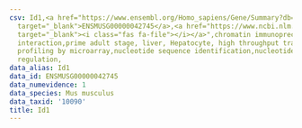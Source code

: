 ```yaml
---
csv: Id1,<a href="https://www.ensembl.org/Homo_sapiens/Gene/Summary?db=core;g=ENSMUSG00000042745"
  target="_blank">ENSMUSG00000042745</a>,<a href="https://www.ncbi.nlm.nih.gov/pubmed/23834426"
  target="_blank"><i class="fas fa-file"></i></a>",chromatin immunoprecipitation assay,direct
  interaction,prime adult stage, liver, Hepatocyte, high throughput transcription
  profiling by microarray,nucleotide sequence identification,nucleotide sequence identification,transcriptional
  regulation,
data_alias: Id1
data_id: ENSMUSG00000042745
data_numevidence: 1
data_species: Mus musculus
data_taxid: '10090'
title: Id1
---
```

